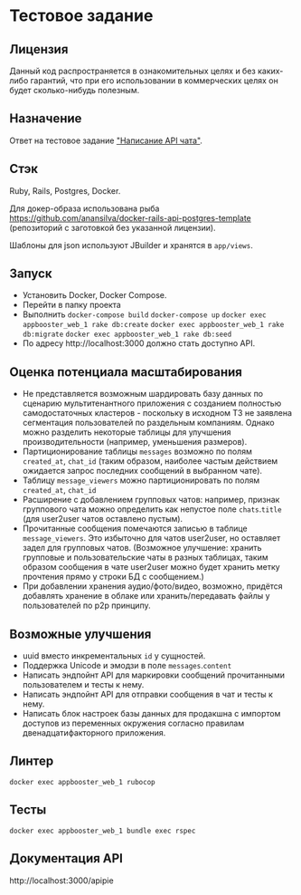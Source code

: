 # Тестовое задание

## Лицензия

Данный код распространяется в ознакомительных целях и без каких-либо гарантий, что при его использовании в коммерческих целях он будет сколько-нибудь полезным.

## Назначение

Ответ на тестовое задание ["Написание API чата"](https://gist.github.com/KELiON/c30792164943bd74caa136322f822507).

## Стэк

Ruby, Rails, Postgres, Docker.

Для докер-образа использована рыба https://github.com/anansilva/docker-rails-api-postgres-template (репозиторий с заготовкой без указанной лицензии).

Шаблоны для json используют JBuilder и хранятся в `app/views`.

## Запуск

- Установить Docker, Docker Compose.
- Перейти в папку проекта
- Выполнить
 `docker-compose build`
 `docker-compose up`
 `docker exec appbooster_web_1 rake db:create`
 `docker exec appbooster_web_1 rake db:migrate`
 `docker exec appbooster_web_1 rake db:seed`
- По адресу http://localhost:3000 должно стать доступно API.

## Оценка потенциала масштабирования

- Не представляется возможным шардировать базу данных по сценарию мультитенантного приложения с созданием полностью самодостаточных кластеров - поскольку в исходном ТЗ не заявлена сегментация пользователей по раздельным компаниям. Однако можно разделить некоторые таблицы для улучшения производительности (например, уменьшения размеров).
- Партиционирование таблицы `messages` возможно по полям `created_at`, `chat_id` (таким образом, наиболее частым действием ожидается запрос последних сообщений в выбранном чате).
- Таблицу `message_viewers` можно партиционировать по полям `created_at`, `chat_id`
- Расширение с добавлением групповых чатов: например, признак группового чата можно определить как непустое поле `chats`.`title` (для user2user чатов оставлено пустым).
- Прочитанные сообщения помечаются записью в таблице `message_viewers`. Это избыточно для чатов user2user, но оставляет задел для групповых чатов. (Возможное улучшение: хранить групповые и пользовательские чаты в разных таблицах, таким образом сообщения в чате user2user можно будет хранить метку прочтения прямо у строки БД с сообщением.)
- При добавлении хранения аудио/фото/видео, возможно, придётся добавлять хранение в облаке или хранить/передавать файлы у пользователей по p2p принципу.

## Возможные улучшения

- uuid вместо инкрементальных `id` у сущностей.
- Поддержка Unicode и эмодзи в поле `messages`.`content`
- Написать эндпойнт API для маркировки сообщений прочитанными пользователем и тесты к нему.
- Написать эндпойнт API для отправки сообщения в чат и тесты к нему.
- Написать блок настроек базы данных для продакшна с импортом доступов из переменных окружения согласно правилам двенадцатифакторного приложения.

## Линтер

`docker exec appbooster_web_1 rubocop`

## Тесты

`docker exec appbooster_web_1 bundle exec rspec`

## Документация API

http://localhost:3000/apipie
